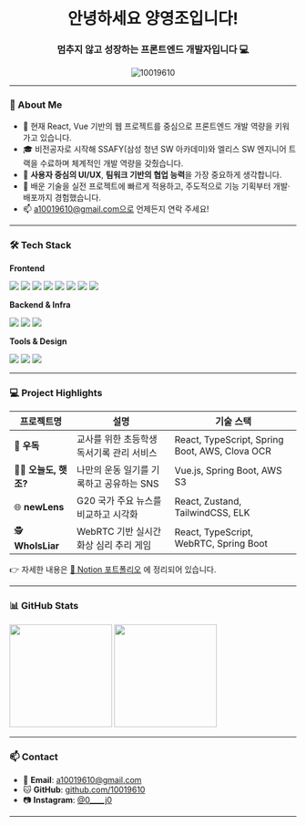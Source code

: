<h1 align="center">안녕하세요 양영조입니다!</h1>
<h3 align="center">멈추지 않고 성장하는 프론트엔드 개발자입니다 💻</h3>

<p align="center">
  <img src="https://komarev.com/ghpvc/?username=10019610&label=Profile%20views&color=0e75b6&style=flat" alt="10019610" />
</p>

---

### 🌱 About Me

- 🔭 현재 React, Vue 기반의 웹 프로젝트를 중심으로 프론트엔드 개발 역량을 키워가고 있습니다.
- 🎓 비전공자로 시작해 SSAFY(삼성 청년 SW 아카데미)와 엘리스 SW 엔지니어 트랙을 수료하며 체계적인 개발 역량을 갖췄습니다.
- 🧠 **사용자 중심의 UI/UX**, **팀워크 기반의 협업 능력**을 가장 중요하게 생각합니다.
- 📌 배운 기술을 실전 프로젝트에 빠르게 적용하고, 주도적으로 기능 기획부터 개발·배포까지 경험했습니다.
- 📫 a10019610@gmail.com으로 언제든지 연락 주세요!

---

### 🛠️ Tech Stack

**Frontend**
  
<p>
  <img src="https://img.shields.io/badge/React-61DAFB?style=flat&logo=react&logoColor=white"/>
  <img src="https://img.shields.io/badge/Vue.js-4FC08D?style=flat&logo=vue.js&logoColor=white"/>
  <img src="https://img.shields.io/badge/TypeScript-3178C6?style=flat&logo=typescript&logoColor=white"/>
  <img src="https://img.shields.io/badge/JavaScript-ES6+-F7DF1E?style=flat&logo=javascript&logoColor=black"/>
  <img src="https://img.shields.io/badge/Next.js-000000?style=flat&logo=next.js&logoColor=white"/>
  <img src="https://img.shields.io/badge/TailwindCSS-06B6D4?style=flat&logo=tailwindcss&logoColor=white"/>
  <img src="https://img.shields.io/badge/Zustand-333333?style=flat&logo=react&logoColor=white"/>
  <img src="https://img.shields.io/badge/Recoil-3578E5?style=flat&logo=react&logoColor=white"/>
</p>

**Backend & Infra**
  
<p>
  <img src="https://img.shields.io/badge/Spring Boot-6DB33F?style=flat&logo=springboot&logoColor=white"/>
  <img src="https://img.shields.io/badge/MyBatis-6DB33F?style=flat&logoColor=white"/>
  <img src="https://img.shields.io/badge/AWS-232F3E?style=flat&logo=amazonaws&logoColor=white"/>
</p>

**Tools & Design**

<p>
  <img src="https://img.shields.io/badge/Figma-F24E1E?style=flat&logo=figma&logoColor=white"/>
  <img src="https://img.shields.io/badge/Git-181717?style=flat&logo=git&logoColor=white"/>
  <img src="https://img.shields.io/badge/GitHub-181717?style=flat&logo=github&logoColor=white"/>
</p>

---

### 💻 Project Highlights

| 프로젝트명 | 설명 | 기술 스택 |
|------------|------|-----------|
| 🧠 **우독** | 교사를 위한 초등학생 독서기록 관리 서비스 | React, TypeScript, Spring Boot, AWS, Clova OCR |
| 🧘‍♂️ **오늘도, 햇조?** | 나만의 운동 일기를 기록하고 공유하는 SNS | Vue.js, Spring Boot, AWS S3 |
| 🌐 **newLens** | G20 국가 주요 뉴스를 비교하고 시각화 | React, Zustand, TailwindCSS, ELK |
| 🕵️ **WhoIsLiar** | WebRTC 기반 실시간 화상 심리 추리 게임 | React, TypeScript, WebRTC, Spring Boot |

👉 자세한 내용은 [📌 Notion 포트폴리오](https://www.notion.so/1ff1f44d27fe8157b918c2c6b5fa9714?pvs=21) 에 정리되어 있습니다.

---

### 📊 GitHub Stats

<p align="left">
  <img src="https://github-readme-stats.vercel.app/api?username=10019610&show_icons=true&theme=default" height="180px"/>
  <img src="https://github-readme-stats.vercel.app/api/top-langs/?username=10019610&layout=compact" height="180px"/>
</p>

---

### 📫 Contact

- 📧 **Email**: a10019610@gmail.com  
- 🐱 **GitHub**: [github.com/10019610](https://github.com/10019610)  
- 📷 **Instagram**: [@0____j0](https://www.instagram.com/0____j0/)

---
